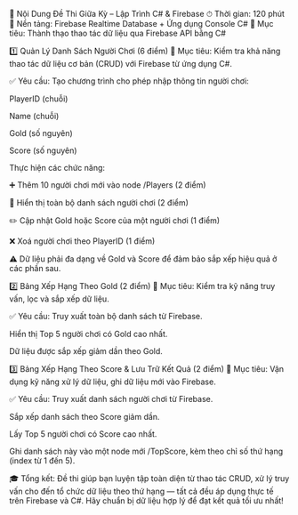 📝 Nội Dung Đề Thi Giữa Kỳ – Lập Trình C# & Firebase
⏱ Thời gian: 120 phút
🔧 Nền tảng: Firebase Realtime Database + Ứng dụng Console C#
🎯 Mục tiêu: Thành thạo thao tác dữ liệu qua Firebase API bằng C#

1️⃣ Quản Lý Danh Sách Người Chơi (6 điểm)
📌 Mục tiêu: Kiểm tra khả năng thao tác dữ liệu cơ bản (CRUD) với Firebase từ ứng dụng C#.

✅ Yêu cầu:
Tạo chương trình cho phép nhập thông tin người chơi:

PlayerID (chuỗi)

Name (chuỗi)

Gold (số nguyên)

Score (số nguyên)

Thực hiện các chức năng:

➕ Thêm 10 người chơi mới vào node /Players (2 điểm)

👀 Hiển thị toàn bộ danh sách người chơi (2 điểm)

✏️ Cập nhật Gold hoặc Score của một người chơi (1 điểm)

❌ Xoá người chơi theo PlayerID (1 điểm)

⚠️ Dữ liệu phải đa dạng về Gold và Score để đảm bảo sắp xếp hiệu quả ở các phần sau.

2️⃣ Bảng Xếp Hạng Theo Gold (2 điểm)
📌 Mục tiêu: Kiểm tra kỹ năng truy vấn, lọc và sắp xếp dữ liệu.

✅ Yêu cầu:
Truy xuất toàn bộ danh sách từ Firebase.

Hiển thị Top 5 người chơi có Gold cao nhất.

Dữ liệu được sắp xếp giảm dần theo Gold.

3️⃣ Bảng Xếp Hạng Theo Score & Lưu Trữ Kết Quả (2 điểm)
📌 Mục tiêu: Vận dụng kỹ năng xử lý dữ liệu, ghi dữ liệu mới vào Firebase.

✅ Yêu cầu:
Truy xuất danh sách người chơi từ Firebase.

Sắp xếp danh sách theo Score giảm dần.

Lấy Top 5 người chơi có Score cao nhất.

Ghi danh sách này vào một node mới /TopScore, kèm theo chỉ số thứ hạng (index từ 1 đến 5).

🎓 Tổng kết:
Đề thi giúp bạn luyện tập toàn diện từ thao tác CRUD, xử lý truy vấn cho đến tổ chức dữ liệu theo thứ hạng — tất cả đều áp dụng thực tế trên Firebase và C#. Hãy chuẩn bị dữ liệu hợp lý để đạt kết quả tối ưu nhất!
